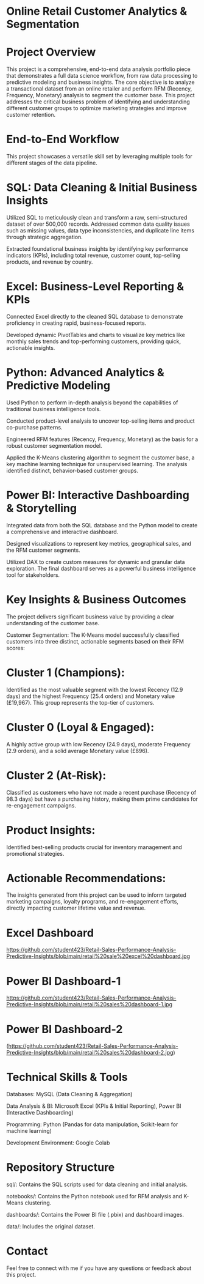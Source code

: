# Online Retail Customer Analytics & Segmentation

# Project Overview
This project is a comprehensive, end-to-end data analysis portfolio piece that demonstrates a full data science workflow, 
from raw data processing to predictive modeling and business insights. The core objective is to analyze a transactional dataset from an online retailer and perform RFM (Recency, 
Frequency, Monetary) analysis to segment the customer base. This project addresses the critical business problem of identifying and 
understanding different customer groups to optimize marketing strategies and improve customer retention.

# End-to-End Workflow
This project showcases a versatile skill set by leveraging multiple tools for different stages of the data pipeline.

# SQL: Data Cleaning & Initial Business Insights

Utilized SQL to meticulously clean and transform a raw, semi-structured dataset of over 500,000 records. 
Addressed common data quality issues such as missing values, data type inconsistencies, and duplicate line items through strategic aggregation.

Extracted foundational business insights by identifying key performance indicators (KPIs), 
including total revenue, customer count, top-selling products, and revenue by country.

# Excel: Business-Level Reporting & KPIs

Connected Excel directly to the cleaned SQL database to demonstrate proficiency in creating rapid, business-focused reports.

Developed dynamic PivotTables and charts to visualize key metrics like monthly sales trends and top-performing customers, providing quick, actionable insights.

# Python: Advanced Analytics & Predictive Modeling

Used Python to perform in-depth analysis beyond the capabilities of traditional business intelligence tools.

Conducted product-level analysis to uncover top-selling items and product co-purchase patterns.

Engineered RFM features (Recency, Frequency, Monetary) as the basis for a robust customer segmentation model.

Applied the K-Means clustering algorithm to segment the customer base, a key machine learning technique for unsupervised learning. 
The analysis identified distinct, behavior-based customer groups.

# Power BI: Interactive Dashboarding & Storytelling

Integrated data from both the SQL database and the Python model to create a comprehensive and interactive dashboard.

Designed visualizations to represent key metrics, geographical sales, and the RFM customer segments.

Utilized DAX to create custom measures for dynamic and granular data exploration. The final dashboard serves as a powerful business intelligence tool for stakeholders.

# Key Insights & Business Outcomes
The project delivers significant business value by providing a clear understanding of the customer base.

Customer Segmentation: The K-Means model successfully classified customers into three distinct, actionable segments based on their RFM scores:

# Cluster 1 (Champions): 
Identified as the most valuable segment with the lowest Recency (12.9 days) and the highest Frequency (25.4 orders) and
Monetary value (£19,967). This group represents the top-tier of customers.

# Cluster 0 (Loyal & Engaged): 
A highly active group with low Recency (24.9 days), moderate Frequency (2.9 orders), and a solid average Monetary value (£896).

# Cluster 2 (At-Risk): 
Classified as customers who have not made a recent purchase (Recency of 98.3 days) but have a purchasing history, making them prime candidates for re-engagement campaigns.

# Product Insights: 
Identified best-selling products crucial for inventory management and promotional strategies.

# Actionable Recommendations: 
The insights generated from this project can be used to inform targeted marketing campaigns, 
loyalty programs, and re-engagement efforts, directly impacting customer lifetime value and revenue.

# Excel Dashboard
https://github.com/student423/Retail-Sales-Performance-Analysis-Predictive-Insights/blob/main/retail%20sale%20excel%20dashboard.jpg

# Power BI Dashboard-1
https://github.com/student423/Retail-Sales-Performance-Analysis-Predictive-Insights/blob/main/retail%20sales%20dashboard-1.jpg

 # Power BI Dashboard-2
 (https://github.com/student423/Retail-Sales-Performance-Analysis-Predictive-Insights/blob/main/retail%20sales%20dashboard-2.jpg)
 
# Technical Skills & Tools
Databases: MySQL (Data Cleaning & Aggregation)

Data Analysis & BI: Microsoft Excel (KPIs & Initial Reporting), Power BI (Interactive Dashboarding)

Programming: Python (Pandas for data manipulation, Scikit-learn for machine learning)

Development Environment: Google Colab

# Repository Structure
sql/: Contains the SQL scripts used for data cleaning and initial analysis.

notebooks/: Contains the Python notebook used for RFM analysis and K-Means clustering.

dashboards/: Contains the Power BI file (.pbix) and dashboard images.

data/: Includes the original dataset.

# Contact
Feel free to connect with me if you have any questions or feedback about this project.






